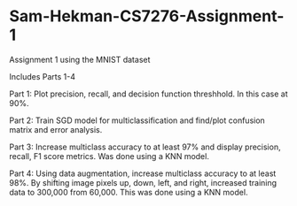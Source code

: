 # Sam-Hekman-CS7276-Assignment-1
Assignment 1 using the MNIST dataset

Includes Parts 1-4

Part 1: Plot precision, recall, and decision function threshhold. In this case at 90%.

Part 2: Train SGD model for multiclassification and find/plot confusion matrix and error analysis.

Part 3: Increase multiclass accuracy to at least 97% and display precision, recall, F1 score metrics. 
        Was done using a KNN model.

Part 4: Using data augmentation, increase multiclass accuracy to at least 98%.
        By shifting image pixels up, down, left, and right, increased training data to 300,000 from 60,000.
        This was done using a KNN model.
